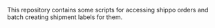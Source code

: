 This repository contains some scripts for accessing shippo orders and batch 
creating shipment labels for them.